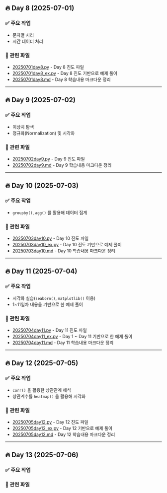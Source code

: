 ## 🔥 Day 8 (2025-07-01)

### ✅ 주요 작업
- 문자열 처리
- 시간 데이터 처리

### 📂 관련 파일
- [20250701day8.py](day1/20250701day8.py) - Day 8 진도 파일
- [20250701day8_ex.py](day1/20250701day8_ex.py) - Day 8 진도 기반으로 예제 풀이
- [20250701day8.md](day1/20250701day8.md) - Day 8 학습내용 마크다운 정리
---

## 🔥 Day 9 (2025-07-02)

### ✅ 주요 작업
- 이상치 탐색
- 정규화(Normalization) 및 시각화

### 📂 관련 파일
- [20250702day9.py](day2/20250702day9.py) - Day 9 진도 파일
- [20250702day9.md](day2/20250702day9.md) - Day 9 학습내용 마크다운 정리
---

## 🔥 Day 10 (2025-07-03)

### ✅ 주요 작업
- `groupby()`, `agg()` 를 활용해 데이터 집계

### 📂 관련 파일
- [20250703day10.py](day3/20250703day10.py) - Day 10 진도 파일
- [20250703day10_ex.py](day3/20250703day10_ex.py) - Day 10 진도 기반으로 예제 풀이
- [20250703day10.md](day3/20250703day10.md) - Day 10 학습내용 마크다운 정리
----
## 🔥 Day 11 (2025-07-04)

### ✅ 주요 작업
- 시각화 실습(`seaborn()`, `matplotlib()` 이용)
- 1~11일차 내용을 기반으로 한 예제 풀이

### 📂 관련 파일
- [20250704day11.py](day4/20250704day11.py) - Day 11 진도 파일
- [20250704day11_ex.py](day4/20250704day11_ex.py) - Day 1 ~ Day 11 기반으로 한 에제 풀이
- [20250704day11.md](day4/20250704day11.md) - Day 11 학습내용 마크다운 정리
---
## 🔥 Day 12 (2025-07-05)

### ✅ 주요 작업
- `corr()` 을 활용한 상관관계 해석
- 상관계수를 `heatmap()` 을 활용해 시각화

### 📂 관련 파일
- [20250705day12.py](day5/20250705day12.py) - Day 12 진도 파일
- [20250705day12_ex.py](day5/20250705day12_ex.py) - Day 12 기반으로 예제 풀이
- [20250705day12.md](day5/20250705day12.md) - Day 12 학습내용 마크다운 정리

---
## 🔥 Day 13 (2025-07-06)

### ✅ 주요 작업

### 📂 관련 파일
